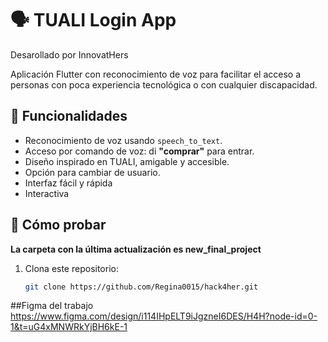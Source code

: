 
# 🗣️ TUALI Login App 
 Desarollado por InnovatHers
 
 Aplicación Flutter con reconocimiento de voz para facilitar el acceso a personas con poca experiencia tecnológica o con cualquier discapacidad.

## 🚀 Funcionalidades

- Reconocimiento de voz usando `speech_to_text`.
- Acceso por comando de voz: di **"comprar"** para entrar.
- Diseño inspirado en TUALI, amigable y accesible.
- Opción para cambiar de usuario.
- Interfaz fácil y rápida
- Interactiva

## 🧪 Cómo probar
**La carpeta con la última actualización es new_final_project**
1. Clona este repositorio:
   ```bash
   git clone https://github.com/Regina0015/hack4her.git

  ##Figma del trabajo 
  https://www.figma.com/design/i114IHpELT9iJgzneI6DES/H4H?node-id=0-1&t=uG4xMNWRkYjBH6kE-1 
